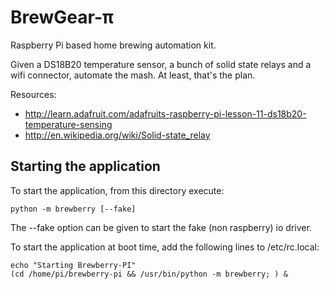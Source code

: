 BrewGear-&pi;
===========

Raspberry Pi based home brewing automation kit.

Given a DS18B20 temperature sensor, a bunch of solid state relays and a wifi connector, automate the mash. At least, that's the plan.

Resources:
 - http://learn.adafruit.com/adafruits-raspberry-pi-lesson-11-ds18b20-temperature-sensing
 - http://en.wikipedia.org/wiki/Solid-state_relay


Starting the application
------------------------

To start the application, from this directory execute:

    python -m brewberry [--fake]

The --fake option can be given to start the fake (non raspberry) io driver.

To start the application at boot time, add the following lines to /etc/rc.local:

    echo "Starting Brewberry-PI"
    (cd /home/pi/brewberry-pi && /usr/bin/python -m brewberry; ) &


